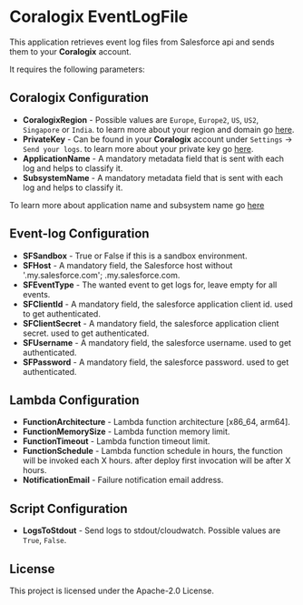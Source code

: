 # Coralogix EventLogFile 

This application retrieves event log files from Salesforce api and sends them to your **Coralogix** account.

It requires the following parameters:

## Coralogix Configuration
* **CoralogixRegion** - Possible values are `Europe`, `Europe2`, `US`, `US2`, `Singapore` or `India`. to learn more about your region and domain go [here](https://coralogix.com/docs/coralogix-domain/).
* **PrivateKey** - Can be found in your **Coralogix** account under `Settings` -> `Send your logs`. to learn more about your private key go [here](https://coralogix.com/docs/private-key/).
* **ApplicationName** - A mandatory metadata field that is sent with each log and helps to classify it.
* **SubsystemName** - A mandatory metadata field that is sent with each log and helps to classify it.  
  
To learn more about application name and subsystem name go [here](https://coralogix.com/docs/application-and-subsystem-names/)

## Event-log Configuration

* **SFSandbox** -  True or False if this is a sandbox environment.
* **SFHost** - A mandatory field, the Salesforce host without '.my.salesforce.com'; <SF-HOST>.my.salesforce.com.
* **SFEventType** - The wanted event to get logs for, leave empty for all events.
* **SFClientId** -  A mandatory field, the salesforce application client id. used to get authenticated.
* **SFClientSecret** - A mandatory field, the salesforce application client secret. used to get authenticated.
* **SFUsername** - A mandatory field, the salesforce username. used to get authenticated.
* **SFPassword** - A mandatory field, the salesforce password. used to get authenticated.
    
## Lambda Configuration

* **FunctionArchitecture** - Lambda function architecture [x86_64, arm64].
* **FunctionMemorySize** - Lambda function memory limit.
* **FunctionTimeout** - Lambda function timeout limit.
* **FunctionSchedule** - Lambda function schedule in hours, the function will be invoked each X hours. after deploy first invocation will be after X hours.
* **NotificationEmail** - Failure notification email address.

## Script Configuration

* **LogsToStdout** - Send logs to stdout/cloudwatch. Possible values are `True`, `False`.

## License

This project is licensed under the Apache-2.0 License.